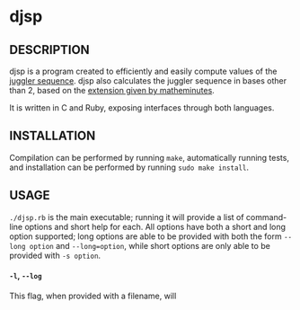 # djsp

## DESCRIPTION

djsp is a program created to efficiently and easily compute values of the [juggler sequence](https://en.wikipedia.org/wiki/Juggler_sequence). djsp also calculates the juggler sequence in bases other than 2, based on the [extension given by matheminutes](https://matheminutes.blogspot.com/2019/08/extending-juggler-sequences.html).

It is written in C and Ruby, exposing interfaces through both languages.

## INSTALLATION

Compilation can be performed by running `make`, automatically running tests, and installation can be performed by running `sudo make install`.

## USAGE

`./djsp.rb` is the main executable; running it will provide a list of command-line options and short help for each. All options have both a short and long option supported; long options are able to be provided with both the form `--long option` and `--long=option`, while short options are only able to be provided with `-s option`.

#### `-l`, `--log`

This flag, when provided with a filename, will 

